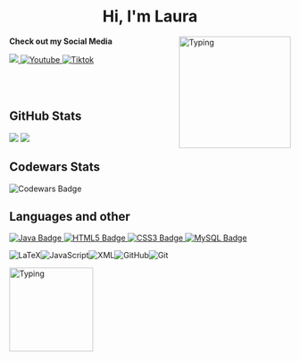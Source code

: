 <h1 align="center"><b>Hi, I'm Laura </b></h1>
<!--  -->

<img align="right" width="200px" alt="Typing" src="https://media2.giphy.com/media/v1.Y2lkPTc5MGI3NjExeGx2czM2MXV4b2JlMzFuYmgzNjZkNTI3aHJsaHhjcmY5aHh0OGh4bCZlcD12MV9pbnRlcm5hbF9naWZfYnlfaWQmY3Q9cw/h5vCZ5J3EJBQ7IkvO9/giphy.gif" />

<b>Check out my Social Media</b>

<a href= "https://www.instagram.com/magnetsnmiracles/">
    <img src="https://img.shields.io/badge/Instagram-%23E4405F.svg?style=for-the-badge&logo=Instagram&logoColor=white">
</a>

<a href="https://www.youtube.com/@lauracs6">
  <img src="https://img.shields.io/badge/YouTube-%23FF0000.svg?style=for-the-badge&logo=YouTube&logoColor=white" alt="Youtube">
</a>

<a href="https://www.tiktok.com/@lauracs6_" >
  <img src="https://img.shields.io/badge/TikTok-%23000000.svg?style=for-the-badge&logo=TikTok&logoColor=white" alt="Tiktok">
</a>

</br>
</br>
</br>
</br>

## <b>GitHub Stats</b>

[![](https://github-readme-stats.vercel.app/api?username=lauracs6&show_icons=true&theme=tokyonight&hide_border=true&locale=en)](https://github.com/lauracs6)
[![](https://github-readme-streak-stats.herokuapp.com/?user=lauracs6&theme=material-palenight)](https://github.com/lauracs6)
</div>

## <b>Codewars Stats</b>
![Codewars Badge](https://www.codewars.com/users/lauracs6/badges/large)


## <b>Languages and other</b>

<a href="https://www.dropbox.com/scl/fi/dv8t97saxtmwf8qoydjt4/aprendejava.pdf?rlkey=h6ha43h04ijt97d6iyv91fp55&e=3&st=dfrfnw1i&dl=0" target="_blank" rel="noopener noreferrer">
    <img src="https://img.shields.io/badge/Java-ED8B00?style=for-the-badge&logo=java&logoColor=white" alt="Java Badge">
</a>

<a href="https://www.w3schools.com/html/html_intro.asp" target="_blank" rel="noopener noreferrer">
    <img src="https://img.shields.io/badge/HTML5-E34F26?style=for-the-badge&logo=html5&logoColor=white" alt="HTML5 Badge">
</a>

<a href="https://flexboxfroggy.com/#es" target="_blank" rel="noopener noreferrer">
    <img src="https://img.shields.io/badge/CSS3-1572B6?style=for-the-badge&logo=css3&logoColor=white" alt="CSS3 Badge">
</a>

<a href="https://www.w3schools.com/sql/sql_intro.asp" target="_blank" rel="noopener noreferrer">
    <img src="https://img.shields.io/badge/MySQL-00000F?style=for-the-badge&logo=mysql&logoColor=white" alt="MySQL Badge">
</a>

<img src="https://img.shields.io/badge/latex-%23008080.svg?style=for-the-badge&logo=latex&logoColor=white" alt="LaTeX"><img src="https://img.shields.io/badge/javascript-%23323330.svg?style=for-the-badge&logo=javascript&logoColor=%23F7DF1E" alt="JavaScript"><img src="https://img.shields.io/badge/xml-%23FF6600.svg?style=for-the-badge&logo=xml&logoColor=white" alt="XML"><img src="https://img.shields.io/badge/github-%23121011.svg?style=for-the-badge&logo=github&logoColor=white" alt="GitHub"><img src="https://img.shields.io/badge/git-%23F05033.svg?style=for-the-badge&logo=git&logoColor=white" alt="Git">


<img align="center" width="150px" alt="Typing" src="https://media3.giphy.com/media/v1.Y2lkPTc5MGI3NjExenRoNWJpZWZ4MHMxNjBpYmJjN3o4eGdnanVibXMydXFlYTltemZpbCZlcD12MV9pbnRlcm5hbF9naWZfYnlfaWQmY3Q9cw/SP3eWzz1O8vkcbklVq/giphy.gif" />
